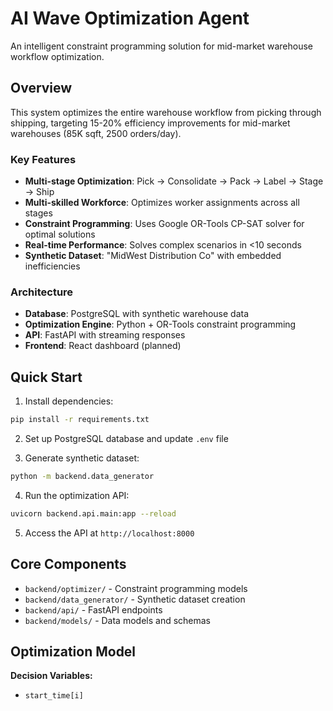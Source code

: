 # AI Wave Optimization Agent

An intelligent constraint programming solution for mid-market warehouse workflow optimization.

## Overview

This system optimizes the entire warehouse workflow from picking through shipping, targeting 15-20% efficiency improvements for mid-market warehouses (85K sqft, 2500 orders/day).

### Key Features

- **Multi-stage Optimization**: Pick → Consolidate → Pack → Label → Stage → Ship
- **Multi-skilled Workforce**: Optimizes worker assignments across all stages
- **Constraint Programming**: Uses Google OR-Tools CP-SAT solver for optimal solutions
- **Real-time Performance**: Solves complex scenarios in <10 seconds
- **Synthetic Dataset**: "MidWest Distribution Co" with embedded inefficiencies

### Architecture

- **Database**: PostgreSQL with synthetic warehouse data
- **Optimization Engine**: Python + OR-Tools constraint programming
- **API**: FastAPI with streaming responses
- **Frontend**: React dashboard (planned)

## Quick Start

1. Install dependencies:
```bash
pip install -r requirements.txt
```

2. Set up PostgreSQL database and update `.env` file

3. Generate synthetic dataset:
```bash
python -m backend.data_generator
```

4. Run the optimization API:
```bash
uvicorn backend.api.main:app --reload
```

5. Access the API at `http://localhost:8000`

## Core Components

- `backend/optimizer/` - Constraint programming models
- `backend/data_generator/` - Synthetic dataset creation
- `backend/api/` - FastAPI endpoints
- `backend/models/` - Data models and schemas

## Optimization Model

**Decision Variables:**
- `start_time[i]`